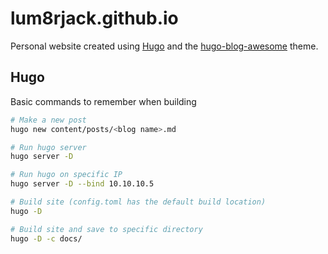 # lum8rjack.github.io

Personal website created using [Hugo](https://gohugo.io/) and the [hugo-blog-awesome](https://github.com/hugo-sid/hugo-blog-awesome) theme.

## Hugo

Basic commands to remember when building

```bash
# Make a new post
hugo new content/posts/<blog name>.md

# Run hugo server
hugo server -D

# Run hugo on specific IP
hugo server -D --bind 10.10.10.5

# Build site (config.toml has the default build location)
hugo -D

# Build site and save to specific directory
hugo -D -c docs/
```
